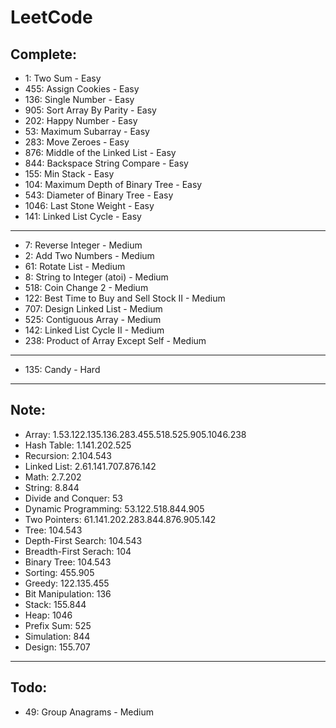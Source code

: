 # LeetCode

## Complete:

- 1: Two Sum - Easy
- 455: Assign Cookies - Easy
- 136: Single Number - Easy
- 905: Sort Array By Parity - Easy
- 202: Happy Number - Easy
- 53: Maximum Subarray - Easy
- 283: Move Zeroes - Easy
- 876: Middle of the Linked List - Easy
- 844: Backspace String Compare - Easy
- 155: Min Stack - Easy
- 104: Maximum Depth of Binary Tree - Easy
- 543: Diameter of Binary Tree - Easy
- 1046: Last Stone Weight - Easy
- 141: Linked List Cycle - Easy

---

- 7:  Reverse Integer - Medium
- 2: Add Two Numbers - Medium
- 61: Rotate List - Medium
- 8: String to Integer (atoi) - Medium
- 518: Coin Change 2 - Medium
- 122: Best Time to Buy and Sell Stock II - Medium
- 707: Design Linked List - Medium
- 525: Contiguous Array - Medium
- 142: Linked List Cycle II - Medium
- 238: Product of Array Except Self - Medium

---

- 135: Candy - Hard

---
## Note:

- Array: 1.53.122.135.136.283.455.518.525.905.1046.238
- Hash Table: 1.141.202.525
- Recursion: 2.104.543
- Linked List: 2.61.141.707.876.142
- Math: 2.7.202
- String: 8.844
- Divide and Conquer: 53
- Dynamic Programming: 53.122.518.844.905
- Two Pointers: 61.141.202.283.844.876.905.142
- Tree: 104.543
- Depth-First Search: 104.543
- Breadth-First Serach: 104
- Binary Tree: 104.543
- Sorting: 455.905
- Greedy: 122.135.455
- Bit Manipulation: 136
- Stack: 155.844
- Heap: 1046
- Prefix Sum: 525
- Simulation: 844
- Design: 155.707


---
## Todo:

- 49: Group Anagrams - Medium